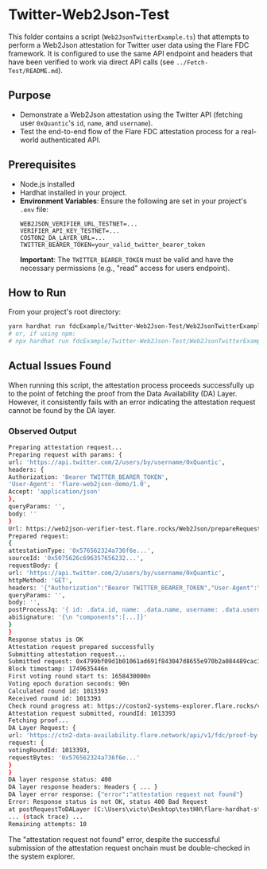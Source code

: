 # Twitter-Web2Json-Test

This folder contains a script (`Web2JsonTwitterExample.ts`) that attempts to perform a Web2Json attestation for Twitter user data using the Flare FDC framework. It is configured to use the same API endpoint and headers that have been verified to work via direct API calls (see `../Fetch-Test/README.md`).

## Purpose

- Demonstrate a Web2Json attestation using the Twitter API (fetching user `0xQuantic`'s `id`, `name`, and `username`).
- Test the end-to-end flow of the Flare FDC attestation process for a real-world authenticated API.

## Prerequisites

- Node.js installed
- Hardhat installed in your project.
- **Environment Variables**: Ensure the following are set in your project's `.env` file:
    ```
    WEB2JSON_VERIFIER_URL_TESTNET=...
    VERIFIER_API_KEY_TESTNET=...
    COSTON2_DA_LAYER_URL=...
    TWITTER_BEARER_TOKEN=your_valid_twitter_bearer_token
    ```
    **Important**: The `TWITTER_BEARER_TOKEN` must be valid and have the necessary permissions (e.g., "read" access for users endpoint).

## How to Run

From your project's root directory:

```bash
yarn hardhat run fdcExample/Twitter-Web2Json-Test/Web2JsonTwitterExample.ts --network coston2
# or, if using npm:
# npx hardhat run fdcExample/Twitter-Web2Json-Test/Web2JsonTwitterExample.ts --network coston2
```


## Actual Issues Found

When running this script, the attestation process proceeds successfully up to the point of fetching the proof from the Data Availability (DA) Layer. However, it consistently fails with an error indicating the attestation request cannot be found by the DA layer.

### Observed Output


```bash
Preparing attestation request...
Preparing request with params: {
url: 'https://api.twitter.com/2/users/by/username/0xQuantic',
headers: {
Authorization: 'Bearer TWITTER_BEARER_TOKEN',
'User-Agent': 'flare-web2json-demo/1.0',
Accept: 'application/json'
},
queryParams: '',
body: ''
}
Url: https://web2json-verifier-test.flare.rocks/Web2Json/prepareRequest
Prepared request:
{
attestationType: '0x576562324a736f6e...',
sourceId: '0x5075626c696357656232...',
requestBody: {
url: 'https://api.twitter.com/2/users/by/username/0xQuantic',
httpMethod: 'GET',
headers: '{"Authorization":"Bearer TWITTER_BEARER_TOKEN","User-Agent":"flare-web2json-demo/1.0","Accept":"application/json"}',
queryParams: '',
body: '',
postProcessJq: '{ id: .data.id, name: .data.name, username: .data.username }',
abiSignature: '{\n "components":[...]}'
}
}
Response status is OK
Attestation request prepared successfully
Submitting attestation request...
Submitted request: 0x4799bf09d1b01061ad691f843047d8655e970b2a084489cac1a2f6f55b65aae8
Block timestamp: 1749635446n
First voting round start ts: 1658430000n
Voting epoch duration seconds: 90n
Calculated round id: 1013393
Received round id: 1013393
Check round progress at: https://coston2-systems-explorer.flare.rocks/voting-epoch/1013393?tab=fdc
Attestation request submitted, roundId: 1013393
Fetching proof...
DA Layer Request: {
url: 'https://ctn2-data-availability.flare.network/api/v1/fdc/proof-by-request-round-raw',
request: {
votingRoundId: 1013393,
requestBytes: '0x576562324a736f6e...'
}
}
DA layer response status: 400
DA layer response headers: Headers { ... }
DA layer error response: {"error":"attestation request not found"}
Error: Response status is not OK, status 400 Bad Request
at postRequestToDALayer (C:\Users\victo\Desktop\testHH\flare-hardhat-starter\scripts\fdcExample\Base.ts:152:15)
... (stack trace) ...
Remaining attempts: 10
```

The "attestation request not found" error, despite the successful submission of the attestation request onchain must be double-checked in the system explorer. 
